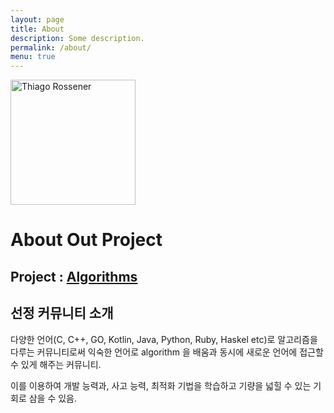 ```yaml
---
layout: page
title: About
description: Some description.
permalink: /about/
menu: true
---
```


<img class="img-rounded" src="/assets/img/uploads/WJ.png" alt="Thiago Rossener" width="200">

# About Out Project

## Project : [Algorithms](https://github.com/Thuva4/Algorithms)

## 선정 커뮤니티 소개  
다양한 언어(C, C++, GO, Kotlin, Java, Python, Ruby, Haskel etc)로
알고리즘을 다루는 커뮤니티로써 익숙한 언어로 algorithm 을 배움과 동시에 새로운 언어에 접근할 수 있게 해주는 커뮤니티.

이를 이용하여 개발 능력과, 사고 능력, 최적화 기법을 학습하고 기량을 넓힐 수 있는 기회로 삼을 수 있음.

